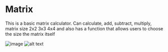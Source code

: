 # Matrix
This is a basic matrix calculator.  Can calculate, add, subtract, multiply, matrix size 2x2 3x3 4x4 and also has a function that allows users to choose the size the matrix itself

![image](https://user-images.githubusercontent.com/75711480/193456231-a5cd371b-cb19-420d-b210-6dabbce7832c.png)
![alt text](https://github.com/[neo-g33k]/[Matrix]/blob/[branch]/image.jpg?raw=true)
